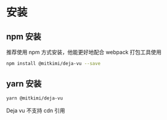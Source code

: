 # 安装

## npm 安装

推荐使用 npm 方式安装，他能更好地配合 webpack 打包工具使用

```bash
npm install @mitkimi/deja-vu --save
```

## yarn 安装

```bash
yarn @mitkimi/deja-vu
```
Deja vu 不支持 cdn 引用